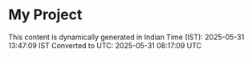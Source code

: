 # My Project

This content is dynamically generated in Indian Time (IST): 2025-05-31 13:47:09 IST
Converted to UTC: 2025-05-31 08:17:09 UTC
